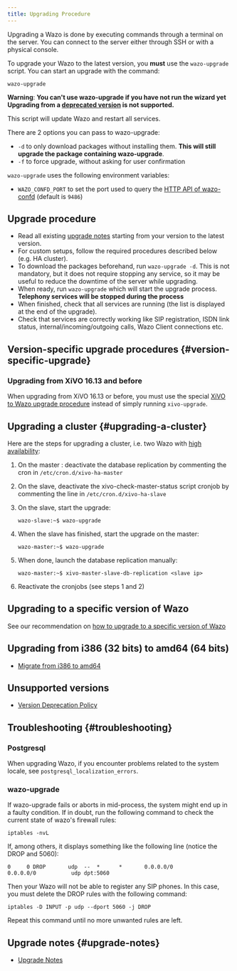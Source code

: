 ```yaml
---
title: Upgrading Procedure
---
```


Upgrading a Wazo is done by executing commands through a terminal on the server. You can connect to
the server either through SSH or with a physical console.

To upgrade your Wazo to the latest version, you **must** use the `wazo-upgrade` script. You can
start an upgrade with the command:

```shell
wazo-upgrade
```

**Warning**: **You can't use wazo-upgrade if you have not run the wizard yet Upgrading from a
[deprecated version](/uc-doc/upgrade/version_deprecation_policy) is not supported.**

This script will update Wazo and restart all services.

There are 2 options you can pass to wazo-upgrade:

- `-d` to only download packages without installing them. **This will still upgrade the package
  containing wazo-upgrade**.
- `-f` to force upgrade, without asking for user confirmation

`wazo-upgrade` uses the following environment variables:

- `WAZO_CONFD_PORT` to set the port used to query the
  [HTTP API of wazo-confd](/uc-doc/api_sdk/rest_api/confd) (default is `9486`)

## Upgrade procedure

- Read all existing [upgrade notes](/uc-doc/upgrade/upgrade_notes) starting from your version to the
  latest version.
- For custom setups, follow the required procedures described below (e.g. HA cluster).
- To download the packages beforehand, run `wazo-upgrade -d`. This is not mandatory, but it does not
  require stopping any service, so it may be useful to reduce the downtime of the server while
  upgrading.
- When ready, run `wazo-upgrade` which will start the upgrade process. **Telephony services will be
  stopped during the process**
- When finished, check that all services are running (the list is displayed at the end of the
  upgrade).
- Check that services are correctly working like SIP registration, ISDN link status,
  internal/incoming/outgoing calls, Wazo Client connections etc.

## Version-specific upgrade procedures {#version-specific-upgrade}

### Upgrading from XiVO 16.13 and before

When upgrading from XiVO 16.13 or before, you must use the special
[XiVO to Wazo upgrade procedure](/uc-doc/upgrade/upgrade_notes_details/16-16/xivo_to_wazo#upgrading-to-wazo)
instead of simply running `xivo-upgrade`.

## Upgrading a cluster {#upgrading-a-cluster}

Here are the steps for upgrading a cluster, i.e. two Wazo with
[high availability](/uc-doc/high_availability/introduction):

1. On the master : deactivate the database replication by commenting the cron in
   `/etc/cron.d/xivo-ha-master`
2. On the slave, deactivate the xivo-check-master-status script cronjob by commenting the line in
   `/etc/cron.d/xivo-ha-slave`
3. On the slave, start the upgrade:

   ```shell
   wazo-slave:~$ wazo-upgrade
   ```

4. When the slave has finished, start the upgrade on the master:

   ```shell
   wazo-master:~$ wazo-upgrade
   ```

5. When done, launch the database replication manually:

   ```shell
   wazo-master:~$ xivo-master-slave-db-replication <slave ip>
   ```

6. Reactivate the cronjobs (see steps 1 and 2)

## Upgrading to a specific version of Wazo

See our recommendation on
[how to upgrade to a specific version of Wazo](/uc-doc/upgrade/upgrade_specific_version/introduction)

## Upgrading from i386 (32 bits) to amd64 (64 bits)

- [Migrate from i386 to amd64](/uc-doc/upgrade/migrate_i386_to_amd64)

## Unsupported versions

- [Version Deprecation Policy](/uc-doc/upgrade/version_deprecation_policy)

## Troubleshooting {#troubleshooting}

### Postgresql

When upgrading Wazo, if you encounter problems related to the system locale, see
`postgresql_localization_errors`.

### wazo-upgrade

If wazo-upgrade fails or aborts in mid-process, the system might end up in a faulty condition. If in
doubt, run the following command to check the current state of wazo's firewall rules:

```shell
iptables -nvL
```

If, among others, it displays something like the following line (notice the DROP and 5060):

```shell
0     0 DROP       udp  --  *      *       0.0.0.0/0            0.0.0.0/0           udp dpt:5060
```

Then your Wazo will not be able to register any SIP phones. In this case, you must delete the DROP
rules with the following command:

```shell
iptables -D INPUT -p udp --dport 5060 -j DROP
```

Repeat this command until no more unwanted rules are left.

## Upgrade notes {#upgrade-notes}

- [Upgrade Notes](/uc-doc/upgrade/upgrade_notes)
